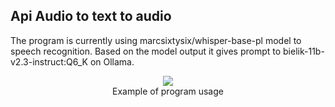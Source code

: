 ## Api Audio to text to audio

The program is currently using marcsixtysix/whisper-base-pl model to speech recognition.
Based on the model output it gives prompt to bielik-11b-v2.3-instruct:Q6_K on Ollama.


<p align="center">
  <img src="https://github.com/user-attachments/assets/7c38594d-4b07-4cb5-9da9-06240bc305d0" />
  <br />
  Example of program usage
</p>
